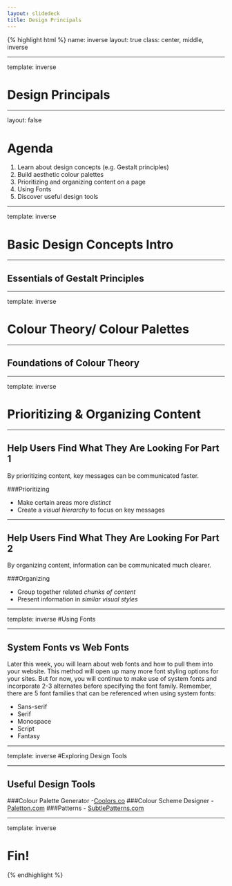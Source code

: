 ```yaml
---
layout: slidedeck
title: Design Principals
---
```


{% highlight html %}
name: inverse
layout: true
class: center, middle, inverse

---
template: inverse
# Design Principals

---
layout: false

# Agenda

1. Learn about design concepts (e.g. Gestalt principles)
2. Build aesthetic colour palettes
3. Prioritizing and organizing content on a page
4. Using Fonts
5. Discover useful design tools
---
template: inverse

# Basic Design Concepts Intro

---
## Essentials of Gestalt Principles


---
template: inverse

# Colour Theory/ Colour Palettes

---
## Foundations of Colour Theory

---
template: inverse

# Prioritizing & Organizing Content

---
## Help Users Find What They Are Looking For Part 1
By prioritizing content, key messages can be communicated faster.

###Prioritizing
- Make certain areas more *distinct*
- Create a *visual hierarchy* to focus on key messages

---
## Help Users Find What They Are Looking For Part 2
By organizing content, information can be communicated much clearer.

###Organizing
- Group together related *chunks of content*
- Present information in *similar visual styles*

---
template: inverse
#Using Fonts

---
## System Fonts vs Web Fonts
Later this week, you will learn about web fonts and how to pull them into your website. This method will open up many more font styling options for your sites.  But for now, you will continue to make use of system fonts and incorporate 2-3 alternates before specifying the font family. Remember, there are 5 font families that can be referenced when using system fonts:
- Sans-serif
- Serif
- Monospace
- Script
- Fantasy


---
template: inverse
#Exploring Design Tools

---
## Useful Design Tools
###Colour Palette Generator -[Coolors.co](http://coolors.co/)
###Colour Scheme Designer - [Paletton.com](http://paletton.com/)
###Patterns - [SubtlePatterns.com](http://www.subtlepatterns.com)
 

---
template: inverse

# Fin!

{% endhighlight %}
